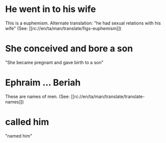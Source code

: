 # He went in to his wife

This is a euphemism. Alternate translation: "he had sexual relations with his wife" (See: [[rc://en/ta/man/translate/figs-euphemism]])

# She conceived and bore a son

"She became pregnant and gave birth to a son"

# Ephraim ... Beriah

These are names of men. (See: [[rc://en/ta/man/translate/translate-names]])

# called him

"named him"

